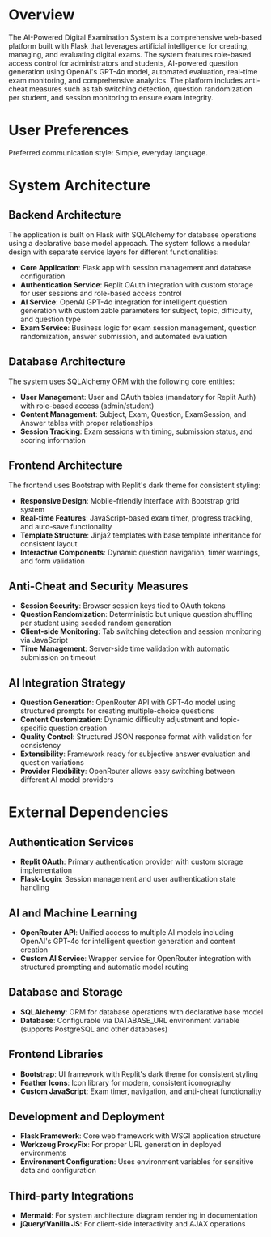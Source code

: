 # Overview

The AI-Powered Digital Examination System is a comprehensive web-based platform built with Flask that leverages artificial intelligence for creating, managing, and evaluating digital exams. The system features role-based access control for administrators and students, AI-powered question generation using OpenAI's GPT-4o model, automated evaluation, real-time exam monitoring, and comprehensive analytics. The platform includes anti-cheat measures such as tab switching detection, question randomization per student, and session monitoring to ensure exam integrity.

# User Preferences

Preferred communication style: Simple, everyday language.

# System Architecture

## Backend Architecture
The application is built on Flask with SQLAlchemy for database operations using a declarative base model approach. The system follows a modular design with separate service layers for different functionalities:

- **Core Application**: Flask app with session management and database configuration
- **Authentication Service**: Replit OAuth integration with custom storage for user sessions and role-based access control
- **AI Service**: OpenAI GPT-4o integration for intelligent question generation with customizable parameters for subject, topic, difficulty, and question type
- **Exam Service**: Business logic for exam session management, question randomization, answer submission, and automated evaluation

## Database Architecture
The system uses SQLAlchemy ORM with the following core entities:
- **User Management**: User and OAuth tables (mandatory for Replit Auth) with role-based access (admin/student)
- **Content Management**: Subject, Exam, Question, ExamSession, and Answer tables with proper relationships
- **Session Tracking**: Exam sessions with timing, submission status, and scoring information

## Frontend Architecture  
The frontend uses Bootstrap with Replit's dark theme for consistent styling:
- **Responsive Design**: Mobile-friendly interface with Bootstrap grid system
- **Real-time Features**: JavaScript-based exam timer, progress tracking, and auto-save functionality
- **Template Structure**: Jinja2 templates with base template inheritance for consistent layout
- **Interactive Components**: Dynamic question navigation, timer warnings, and form validation

## Anti-Cheat and Security Measures
- **Session Security**: Browser session keys tied to OAuth tokens
- **Question Randomization**: Deterministic but unique question shuffling per student using seeded random generation
- **Client-side Monitoring**: Tab switching detection and session monitoring via JavaScript
- **Time Management**: Server-side time validation with automatic submission on timeout

## AI Integration Strategy
- **Question Generation**: OpenRouter API with GPT-4o model using structured prompts for creating multiple-choice questions
- **Content Customization**: Dynamic difficulty adjustment and topic-specific question creation
- **Quality Control**: Structured JSON response format with validation for consistency
- **Extensibility**: Framework ready for subjective answer evaluation and question variations
- **Provider Flexibility**: OpenRouter allows easy switching between different AI model providers

# External Dependencies

## Authentication Services
- **Replit OAuth**: Primary authentication provider with custom storage implementation
- **Flask-Login**: Session management and user authentication state handling

## AI and Machine Learning
- **OpenRouter API**: Unified access to multiple AI models including OpenAI's GPT-4o for intelligent question generation and content creation
- **Custom AI Service**: Wrapper service for OpenRouter integration with structured prompting and automatic model routing

## Database and Storage
- **SQLAlchemy**: ORM for database operations with declarative base model
- **Database**: Configurable via DATABASE_URL environment variable (supports PostgreSQL and other databases)

## Frontend Libraries
- **Bootstrap**: UI framework with Replit's dark theme for consistent styling
- **Feather Icons**: Icon library for modern, consistent iconography
- **Custom JavaScript**: Exam timer, navigation, and anti-cheat functionality

## Development and Deployment
- **Flask Framework**: Core web framework with WSGI application structure
- **Werkzeug ProxyFix**: For proper URL generation in deployed environments
- **Environment Configuration**: Uses environment variables for sensitive data and configuration

## Third-party Integrations
- **Mermaid**: For system architecture diagram rendering in documentation
- **jQuery/Vanilla JS**: For client-side interactivity and AJAX operations